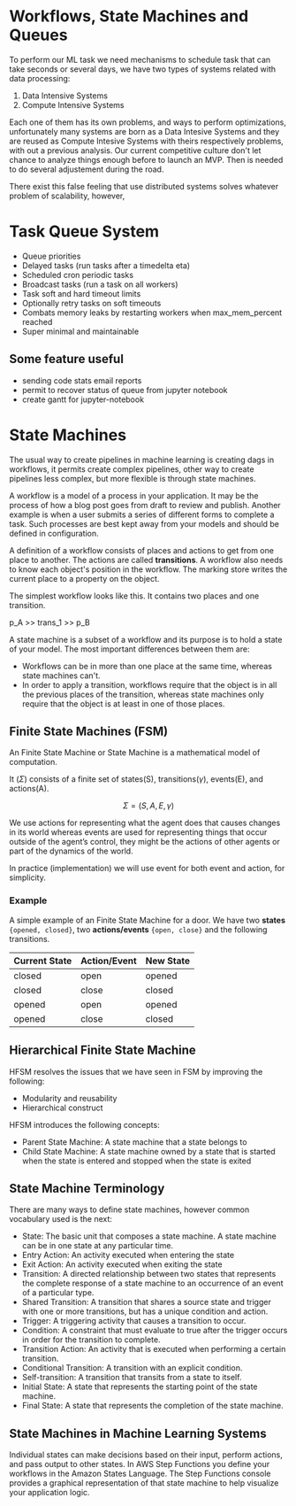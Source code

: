 # Workflows, State Machines and Queues

To perform our ML task we need mechanisms to schedule task that can take seconds or several days, we have two types of systems related with data processing:

1. Data Intensive Systems
2. Compute Intensive Systems

Each one of them has its own problems, and ways to perform optimizations, unfortunately many systems are born as a Data Intesive Systems and they are reused as Compute Intesive Systems with theirs respectively problems, with out a previous analysis. Our current competitive culture don't let chance to analyze things enough before to launch an MVP. Then is needed to do several adjustement during the road.

There exist this false feeling that use distributed systems solves whatever problem of scalability, however, 


# Task Queue System

- Queue priorities
- Delayed tasks (run tasks after a timedelta eta)
- Scheduled cron periodic tasks
- Broadcast tasks (run a task on all workers)
- Task soft and hard timeout limits
- Optionally retry tasks on soft timeouts
- Combats memory leaks by restarting workers when max_mem_percent reached
- Super minimal and maintainable

## Some feature useful

- sending code stats email reports
- permit to recover status of queue from jupyter notebook
- create gantt for jupyter-notebook


# State Machines

The usual way to create pipelines in machine learning is creating dags in workflows, it permits create complex pipelines, other way to create pipelines less complex, but more flexible is through state machines.

A workflow is a model of a process in your application. It may be the process of how a blog post goes from draft to review and publish. Another example is when a user submits a series of different forms to complete a task. Such processes are best kept away from your models and should be defined in configuration.

A definition of a workflow consists of places and actions to get from one place to another. The actions are called **transitions**. A workflow also needs to know each object's position in the workflow. The marking store writes the current place to a property on the object.

The simplest workflow looks like this. It contains two places and one transition.

p_A >> trans_1 >> p_B

A state machine is a subset of a workflow and its purpose is to hold a state of your model. The most important differences between them are:

- Workflows can be in more than one place at the same time, whereas state machines can't.
- In order to apply a transition, workflows require that the object is in all the previous places of the transition, whereas state machines only require that the object is at least in one of those places.

## Finite State Machines (FSM)

An Finite State Machine or State Machine is a mathematical model of computation.

It ($\Sigma$) consists of a finite set of states(S), transitions($\gamma$), events(E), and actions(A).

$$\Sigma = (S,A,E,\gamma)$$

We use actions for representing what the agent does that causes changes in its world whereas events are used for representing things that occur outside of the agent’s control, they might be the actions of other agents or part of the dynamics of the world.

In practice (implementation) we will use event for both event and action, for simplicity.

### Example

A simple example of an Finite State Machine for a door. We have two **states** `{opened, closed}`, two **actions/events** `{open, close}` and the following transitions.

|Current State|Action/Event|New State|
|---|---|---|
|closed|open|opened|
|closed|close|closed|
|opened|open|opened|
|opened|close|closed|


## Hierarchical Finite State Machine
HFSM resolves the issues that we have seen in FSM by improving the following:

- Modularity and reusability
- Hierarchical construct

HFSM introduces the following concepts:

- Parent State Machine: A state machine that a state belongs to
- Child State Machine: A state machine owned by a state that is started when the state is entered and stopped when the state is exited

## State Machine Terminology

There are many ways to define state machines, however common vocabulary used is the next:

- State: The basic unit that composes a state machine. A state machine can be in one state at any particular time.
- Entry Action: An activity executed when entering the state
- Exit Action: An activity executed when exiting the state
- Transition: A directed relationship between two states that represents the complete response of a state machine to an occurrence of an event of a particular type.
- Shared Transition: A transition that shares a source state and trigger with one or more transitions, but has a unique condition and action.
- Trigger: A triggering activity that causes a transition to occur.
- Condition: A constraint that must evaluate to true after the trigger occurs in order for the transition to complete.
- Transition Action: An activity that is executed when performing a certain transition.
- Conditional Transition: A transition with an explicit condition.
- Self-transition: A transition that transits from a state to itself.
- Initial State: A state that represents the starting point of the state machine.
- Final State: A state that represents the completion of the state machine.

## State Machines in Machine Learning Systems

Individual states can make decisions based on their input, perform actions, and pass output to other states. In AWS Step Functions you define your workflows in the Amazon States Language. The Step Functions console provides a graphical representation of that state machine to help visualize your application logic.



